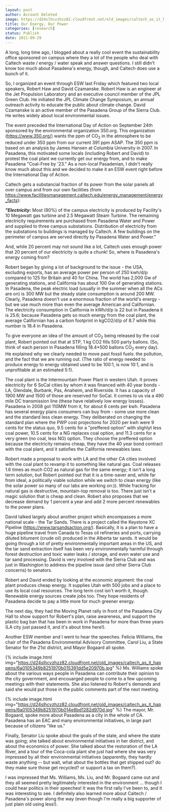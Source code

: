 ```yaml
---
layout: post
author: Account Deleted
image: https://d24slhcvzhzz82.cloudfront.net/old_images/caltech_as_it_happens/6a0105349b8251970b015435b0d29f970c.jpg
title: Our Energy, Our Power
categories: [research]
status: Publish
date: 2011-09-29
---
```



A long, long time ago, I blogged about a really cool event the sustainability office sponsored on campus where they a lot of the people who deal with Caltech waste / energy / water speak and answer questions. I still didn't know too much about Pasadena's energy, though, and Caltech does use a bunch of it.

So, I organized an event through ESW last Friday which featured two local speakers, Robert Haw and David Czamanske. Robert Haw is an engineer at the Jet Propulsion Laboratory and an executive council member of the JPL Green Club. He initiated the JPL Climate Change Symposium, an annual outreach activity to educate the public about climate change. David Czamanske is an active member of the Pasadena Group of the Sierra Club. He writes widely about local environmental issues.

The event preceded the International Day of Action on September 24th sponsored by the environmental organization 350.org. This organization (https://www.350.org/) wants the ppm of CO<sub>2</sub> in the atmosphere to be reduced under 350 ppm from our current 391 ppm ASAP. The 350 ppm is based on an analysis by James Hansen at Columbia University in 2007. In Pasadena, this motivated some locals (including Robert and David) to protest the coal plant we currently get our energy from, and to make Pasadena "Coal-Free by '23." As a non-local Pasadenian, I didn't really know much about this and we decided to make it an ESW event right before the International Day of Action.

Caltech gets a substancial fraction of its power from the solar panels all over campus and from our own facilities (from https://www.facilitiesmanagement.caltech.edu/energy_management/energy_facts):

***"Electricity:*** Most (80%) of the campus electricity is produced by Facility's 10 Megawatt gas turbine and 2.5 Megawatt Steam Turbine. The remaining electricity requirements are purchased from Pasadena Water and Power and supplied to three campus substations. Distribution of electricity from the substations to buildings is managed by Caltech. A few buildings on the perimeter of campus are served directly by Pasadena Water and Power."

And, while 20 percent may not sound like a lot, Caltech uses enough power that 20 percent of our electricity is quite a chunk! So, where is Pasadena's energy coming from?

Robert began by giving a lot of background to the issue - the USA, excluding exports, has an average power per person of 250 kwh/d/p compared to 125 for Britain and 40 for China. The world has 2,000 Gw of generating stations, and California has about 100 Gw of generating stations. In Pasadena, the peak electric load (usually in the summer when all the ACs are on) is 300 MW but the steady state consumption is around 200 MW. Clearly, Pasadena doesn't use a enormous fraction of the world's energy - but we use much more than even the average American and Californian. The electricity consumption in California in kWh/d/p is 22 but in Pasadena it is 25.6; because Pasadena gets so much energy from the coal plant, the average Californian has a carbon footprint in kgCO2/d/p of 8.7 while this number is 18.4 in Pasadena.

To give everyone an idea of the amount of CO<sub>2</sub> being released by the coal plant, Robert pointed out that at STP, 1 kg CO2 fills 500 party ballons. (So, think of each person in Pasadena filling 18.4*500 ballons CO<sub>2</sub> every day). He explained why we clearly needed to move past fossil fuels: the pollution, and the fact that we are running out. (The ratio of energy needed to produce energy to energy obtained used to be 100:1, is now 10:1, and is unprofitable at an estimated 5:1).

The coal plant is the Intermountain Power Plant in western Utah. It proves electricity for 6 SoCal cities by whom it was financed with 40 year bonds - LA, Glendale, Burbank, Pas, Anaheim, and Riverside. It has a capacity of 1900 MW and 1500 of those are reserved for SoCal. It comes to us via a 490 mile DC transmission line (these have relatively low energy losses). Pasadena in 2008 got 110MW from it, for about 6 cents per kwh. Pasadena has several energy plans consumers can buy from - some use more clean and the standard less clean energy. They deliberated on changing the standard plan where the PWP cost projections for 2020 per kwh were 9 cents for the status quo, 9.5 cents for a "preffered option" with slighlyt less coal power, 10.5 cents for a NG replaces coal option, and 11.3 cents for a very green (no coal, less NG) option. They choose the preffered option because the electricity remains cheap, they have the 40 year bond contract with the coal plant, and it satisfies the California renewables laws.

Robert made a proposal to work with LA and the other CA cities involved with the coal plant to revamp it to something like natural gas. Coal releases 1.6 times as much CO2 as natural gas for the same energy; it isn't a long term solution, but Robert pointed out that it is a time-saver and, while far from ideal, a politically viable solution while we switch to clean energy (like the solar power so many of our labs are working on:)). While fracking for natural gas is destructive, mountain-top removal is too. There just isn't a magic solution that is cheap and clean. Robert also proposes that we decrease demand by 1 percent a year and add 2 more percent renewables to the power plans.

David talked largely about another project which encompasses a more national scale - the Tar Sands. There is a project called the Keystone XC Pipeline (https://www.tarsandsaction.org/). Basically, it is a plan to have a huge pipeline travel from Canada to Texas oil refineries and ports, carrying diluted bitument (crude oil) produced in the Alberta tar sands. It would be going through a lot of pretty environmentally important areas in the US, and the tar sand extraction itself has been very environmentally harmful through forest destruction and toxic water leaks / storage, and even water use and tar sand processing. David is very involved with the Sierra Club and was just in Washington to address the pipeline issue (and other Sierra Club concerns) to senators.

Robert and David ended by looking at the economic argument: the coal plant produces cheap energy. It supplies Utah with 500 jobs and a place to use its local coal resources. The long term cost isn't worth it, though. Renewable energy sources create jobs too. They hope residents of Pasadena decide to pay a little more for much greener energy.

The next day, they had the Moving Planet rally in front of the Pasadena City Hall to show support for Robert's plan, raise awareness, and support the plastic bag ban that has been in work in Pasadena for more than three years (LA city just passed it, and it's about time here!).

Another ESW member and I went to hear the speeches. Felicia Williams, the chair of the Pasadena Environmental Advisory Committee, Carol Liu, a State Senator for the 21st district, and Mayor Bogaard all spoke.


{% include image.html img="https://d24slhcvzhzz82.cloudfront.net/old_images/caltech_as_it_happens/6a0105349b8251970b015391dd5e20970b.jpg" %}
Ms. Williams spoke about the various ways people in Pasadena can contribute their opinion to the city government, and encouarged people to come to a few upcoming meetings with their statements. She also listened to Robert's demands and said she would put those in the public comments part of the next meeting.


{% include image.html img="https://d24slhcvzhzz82.cloudfront.net/old_images/caltech_as_it_happens/6a0105349b8251970b014e8bd1282d970d.jpg" %}
The mayor, Mr. Bogaard, spoke more about Pasadena as a city in the whole of CA. Pasadena has an EAC and many environmental initiatives, in large part because of citizens "like us."

Finally, Senator Liu spoke about the goals of the state, and where the state was going; she talked about environmental initiatives in her district, and about the economics of power. She talked about the restoration of the LA River, and a tour of the Coca-cola plant she just had where she was very impressed by all their environmental initiatives (apparently, they hardly waste anything -- but wait, what about the bottles that get shipped out? do they make sure those get recycled? or support a tax on them?).

I was impressed that Ms. Williams, Ms. Liu, and Mr. Bogaard came out and they all seemed pretty legitimately interested in the environment ... though I could hear politics in their speeches! It was the first rally I've been to, and it was interesting to see. I definitely also learned more about Caltech / Pasadena's power along the way (even though I'm really a big supporter of just plain old using less!).

